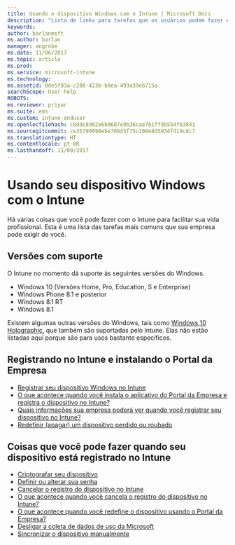 ```yaml
---
title: Usando o dispositivo Windows com o Intune | Microsoft Docs
description: "Lista de links para tarefas que os usuários podem fazer em seu dispositivo Windows quando o dispositivo é registrado no Intune"
keywords: 
author: barlanmsft
ms.author: barlan
manager: angrobe
ms.date: 11/06/2017
ms.topic: article
ms.prod: 
ms.service: microsoft-intune
ms.technology: 
ms.assetid: 0de5f03a-c288-423b-b9ea-493a39eb715a
searchScope: User help
ROBOTS: 
ms.reviewer: priyar
ms.suite: ems
ms.custom: intune-enduser
ms.openlocfilehash: c8ddc8902a6b9687e9b36cae7b1ff9b554f63841
ms.sourcegitcommit: ce35790090ebe768d5f75c108e8d5934fd19c8c7
ms.translationtype: HT
ms.contentlocale: pt-BR
ms.lasthandoff: 11/09/2017
---
```

# <a name="using-your-windows-device-with-intune"></a>Usando seu dispositivo Windows com o Intune

Há várias coisas que você pode fazer com o Intune para facilitar sua vida profissional. Esta é uma lista das tarefas mais comuns que sua empresa pode exigir de você.

## <a name="supported-versions"></a>Versões com suporte

O Intune no momento dá suporte às seguintes versões do Windows.

* Windows 10 (Versões Home, Pro, Education, S e Enterprise)
* Windows Phone 8.1 e posterior
* Windows 8.1 RT
* Windows 8.1

Existem algumas outras versões do Windows, tais como [Windows 10 Holographic](https://www.microsoft.com/hololens), que também são suportadas pelo Intune. Elas não estão listadas aqui porque são para usos bastante específicos.

## <a name="enrolling-into-intune-and-installing-the-company-portal"></a>Registrando no Intune e instalando o Portal da Empresa

- [Registrar seu dispositivo Windows no Intune](enroll-your-device-in-intune-windows.md)
- [O que acontece quando você instala o aplicativo do Portal da Empresa e registra o dispositivo no Intune?](what-happens-if-you-install-the-company-portal-app-and-enroll-your-device-in-intune-windows.md)
- [Quais informações sua empresa poderá ver quando você registrar seu dispositivo no Intune?](what-info-can-your-company-see-when-you-enroll-your-device-in-intune.md)
- [Redefinir (apagar) um dispositivo perdido ou roubado](reset-erase-your-device-cpwebsite.md)

## <a name="things-you-can-do-when-your-device-is-enrolled-in-intune"></a>Coisas que você pode fazer quando seu dispositivo está registrado no Intune

- [Criptografar seu dispositivo](encrypt-your-device-windows.md)
- [Definir ou alterar sua senha](set-or-change-your-password-windows.md)
- [Cancelar o registro do dispositivo no Intune](unenroll-your-device-from-intune-windows.md)
- [O que acontece quando você cancela o registro do dispositivo no Intune?](what-happens-if-you-unenroll-your-device-from-intune-windows.md)
- [O que acontece quando você redefine o dispositivo usando o Portal da Empresa?](what-happens-if-you-reset-your-device-using-the-company-portal-windows.md)
- [Desligar a coleta de dados de uso da Microsoft](turn-off-microsoft-usage-data-collection-windows.md)
- [Sincronizar o dispositivo manualmente](sync-your-device-manually-windows.md)
